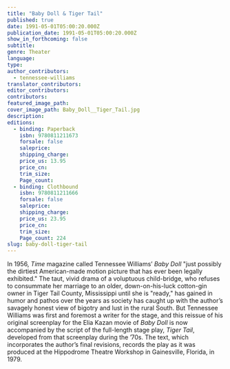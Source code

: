```yaml
---
title: "Baby Doll & Tiger Tail"
published: true
date: 1991-05-01T05:00:20.000Z
publication_date: 1991-05-01T05:00:20.000Z
show_in_forthcoming: false
subtitle:
genre: Theater
language:
type:
author_contributors:
  - tennessee-williams
translator_contributors:
editor_contributors:
contributors:
featured_image_path:
cover_image_path: Baby_Doll__Tiger_Tail.jpg
description:
editions:
  - binding: Paperback
    isbn: 9780811211673
    forsale: false
    saleprice:
    shipping_charge:
    price_us: 13.95
    price_cn:
    trim_size:
    Page_count:
  - binding: Clothbound
    isbn: 9780811211666
    forsale: false
    saleprice:
    shipping_charge:
    price_us: 23.95
    price_cn:
    trim_size:
    Page_count: 224
slug: baby-doll-tiger-tail
---
```


In 1956, _Time_ magazine called Tennessee Williams’ _Baby Doll_ "just possibly the dirtiest American-made motion picture that has ever been legally exhibited." The taut, vivid drama of a voluptuous child-bridge, who refuses to consummate her marriage to an older, down-on-his-luck cotton-gin owner in Tiger Tail County, Mississippi until she is "ready," has gained in humor and pathos over the years as society has caught up with the author’s savagely honest view of bigotry and lust in the rural South. But Tennessee Williams was first and foremost a writer for the stage, and this reissue of his original screenplay for the Elia Kazan movie of _Baby Doll_ is now accompanied by the script of the full-length stage play, _Tiger Tail_, developed from that screenplay during the ’70s. The text, which incorporates the author’s final revisions, records the play as it was produced at the Hippodrome Theatre Workshop in Gainesville, Florida, in 1979.

